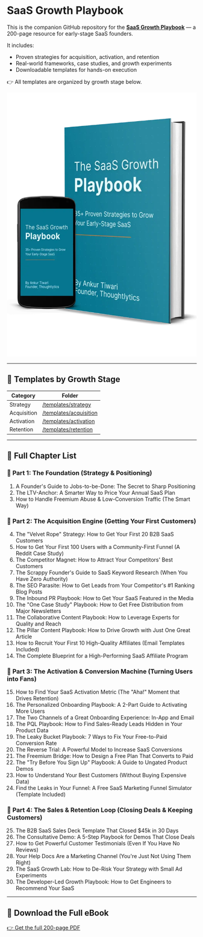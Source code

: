# SaaS Growth Playbook

This is the companion GitHub repository for the [**SaaS Growth Playbook**](https://www.thoughtlytics.com/saas-growth-playbook) — a 200-page resource for early-stage SaaS founders.

It includes:
- Proven strategies for acquisition, activation, and retention
- Real-world frameworks, case studies, and growth experiments
- Downloadable templates for hands-on execution

👉 All templates are organized by growth stage below.

<p align="center">
  <img src="saas-growth-playbook-pdf-by-thoughtlytics-cover-image-v1.webp" alt="SaaS Growth Playbook Cover" width="600">
</p>

---

## 📂 Templates by Growth Stage

| Category       | Folder                                 |
|----------------|----------------------------------------|
| Strategy       | [/templates/strategy](templates/strategy)       |
| Acquisition    | [/templates/acquisition](templates/acquisition) |
| Activation     | [/templates/activation](templates/activation)   |
| Retention      | [/templates/retention](templates/retention)     |

---

## 🧠 Full Chapter List

### 📌 **Part 1: The Foundation (Strategy & Positioning)**
1. A Founder's Guide to Jobs-to-be-Done: The Secret to Sharp Positioning  
2. The LTV-Anchor: A Smarter Way to Price Your Annual SaaS Plan  
3. How to Handle Freemium Abuse & Low-Conversion Traffic (The Smart Way)  

### 🚀 **Part 2: The Acquisition Engine (Getting Your First Customers)**
4. The "Velvet Rope" Strategy: How to Get Your First 20 B2B SaaS Customers  
5. How to Get Your First 100 Users with a Community-First Funnel (A Reddit Case Study)  
6. The Competitor Magnet: How to Attract Your Competitors' Best Customers  
7. The Scrappy Founder's Guide to SaaS Keyword Research (When You Have Zero Authority)  
8. The SEO Parasite: How to Get Leads from Your Competitor's #1 Ranking Blog Posts  
9. The Inbound PR Playbook: How to Get Your SaaS Featured in the Media  
10. The "One Case Study" Playbook: How to Get Free Distribution from Major Newsletters  
11. The Collaborative Content Playbook: How to Leverage Experts for Quality and Reach  
12. The Pillar Content Playbook: How to Drive Growth with Just One Great Article  
13. How to Recruit Your First 10 High-Quality Affiliates (Email Templates Included)  
14. The Complete Blueprint for a High-Performing SaaS Affiliate Program  

### 🔁 **Part 3: The Activation & Conversion Machine (Turning Users into Fans)**
15. How to Find Your SaaS Activation Metric (The "Aha!" Moment that Drives Retention)  
16. The Personalized Onboarding Playbook: A 2-Part Guide to Activating More Users  
17. The Two Channels of a Great Onboarding Experience: In-App and Email  
18. The PQL Playbook: How to Find Sales-Ready Leads Hidden in Your Product Data  
19. The Leaky Bucket Playbook: 7 Ways to Fix Your Free-to-Paid Conversion Rate  
20. The Reverse Trial: A Powerful Model to Increase SaaS Conversions  
21. The Freemium Bridge: How to Design a Free Plan That Converts to Paid  
22. The "Try Before You Sign Up" Playbook: A Guide to Ungated Product Demos  
23. How to Understand Your Best Customers (Without Buying Expensive Data)  
24. Find the Leaks in Your Funnel: A Free SaaS Marketing Funnel Simulator (Template Included)  

### 💼 **Part 4: The Sales & Retention Loop (Closing Deals & Keeping Customers)**
25. The B2B SaaS Sales Deck Template That Closed $45k in 30 Days  
26. The Consultative Demo: A 5-Step Playbook for Demos That Close Deals  
27. How to Get Powerful Customer Testimonials (Even If You Have No Reviews)  
28. Your Help Docs Are a Marketing Channel (You're Just Not Using Them Right)  
29. The SaaS Growth Lab: How to De-Risk Your Strategy with Small Ad Experiments  
30. The Developer-Led Growth Playbook: How to Get Engineers to Recommend Your SaaS  

---

## 📘 Download the Full eBook

[👉 Get the full 200-page PDF](https://www.thoughtlytics.com/saas-growth-playbook)
